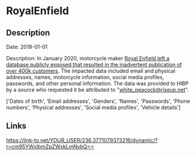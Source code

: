 # RoyalEnfield

## Description

Date: 2019-01-01

Description:
In January 2020, motorcycle maker <a href="https://www.thequint.com/news/india/royal-enfield-exposed-database-containing-450000-customer-data-cyber-security-expert" target="_blank" rel="noopener">Royal Enfield left a database publicly exposed that resulted in the inadvertent publication of over 400k customers</a>. The impacted data included email and physical addresses, names, motorcycle information, social media profiles, passwords, and other personal information. The data was provided to HIBP by a source who requested it be attributed to &quot;white_peacock@riseup.net&quot;.


['Dates of birth', 'Email addresses', 'Genders', 'Names', 'Passwords', 'Phone numbers', 'Physical addresses', 'Social media profiles', 'Vehicle details']

## Links

https://link-to.net/YOUR_USER/236.3771079373216/dynamic/?r=cm95YWxlbmZpZWxkLmNvbQ==